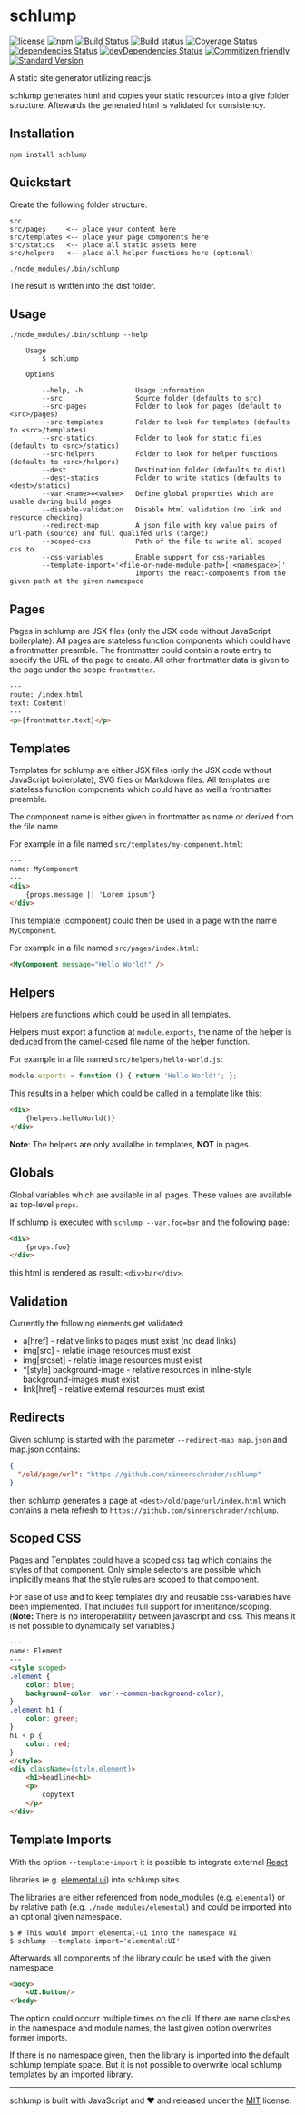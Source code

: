 # schlump

[![license](https://img.shields.io/github/license/sinnerschrader/schlump.svg)](https://github.com/sinnerschrader/schlump/blob/master/LICENSE)
[![npm](https://img.shields.io/npm/v/schlump.svg)](https://www.npmjs.com/package/schlump)
[![Build Status](https://travis-ci.org/sinnerschrader/schlump.svg?branch=master)](https://travis-ci.org/sinnerschrader/schlump)
[![Build status](https://ci.appveyor.com/api/projects/status/th6f2l2k0t5qukjp/branch/master?svg=true)](https://ci.appveyor.com/project/KnisterPeter/schlump/branch/master)
[![Coverage Status](https://coveralls.io/repos/github/sinnerschrader/schlump/badge.svg?branch=master)](https://coveralls.io/github/sinnerschrader/schlump?branch=master)
[![dependencies Status](https://david-dm.org/sinnerschrader/schlump/status.svg)](https://david-dm.org/sinnerschrader/schlump)
[![devDependencies Status](https://david-dm.org/sinnerschrader/schlump/dev-status.svg)](https://david-dm.org/sinnerschrader/schlump?type=dev)
[![Commitizen friendly](https://img.shields.io/badge/commitizen-friendly-brightgreen.svg)](http://commitizen.github.io/cz-cli/)
[![Standard Version](https://img.shields.io/badge/release-standard%20version-brightgreen.svg)](https://github.com/conventional-changelog/standard-version)

A static site generator utilizing reactjs.

schlump generates html and copies your static resources into a give folder structure. Aftewards the generated html
is validated for consistency.

## Installation

```shell
npm install schlump
```

## Quickstart

Create the following folder structure:

    src
    src/pages     <-- place your content here
    src/templates <-- place your page components here
    src/statics   <-- place all static assets here
    src/helpers   <-- place all helper functions here (optional)

```shell
./node_modules/.bin/schlump
```

The result is written into the dist folder.

## Usage

```shell
./node_modules/.bin/schlump --help

    Usage
        $ schlump

    Options

        --help, -h             Usage information
        --src                  Source folder (defaults to src)
        --src-pages            Folder to look for pages (default to <src>/pages)
        --src-templates        Folder to look for templates (defaults to <src>/templates)
        --src-statics          Folder to look for static files (defaults to <src>/statics)
        --src-helpers          Folder to look for helper functions (defaults to <src>/helpers)
        --dest                 Destination folder (defaults to dist)
        --dest-statics         Folder to write statics (defaults to <dest>/statics)
        --var.<name>=<value>   Define global properties which are usable during build pages
        --disable-validation   Disable html validation (no link and resource checking)
        --redirect-map         A json file with key value pairs of url-path (source) and full qualifed urls (target)
        --scoped-css           Path of the file to write all scoped css to
        --css-variables        Enable support for css-variables
        --template-import='<file-or-node-module-path>[:<namespace>]'
                               Imports the react-components from the given path at the given namespace

```

## Pages

Pages in schlump are JSX files (only the JSX code without JavaScript boilerplate).
All pages are stateless function components which could have a frontmatter preamble.
The frontmatter could contain a route entry to specify the URL of the page to create.
All other frontmatter data is given to the page under the scope `frontmatter`.

```html
---
route: /index.html
text: Content!
---
<p>{frontmatter.text}</p>
```

## Templates

Templates for schlump are either JSX files (only the JSX code without JavaScript boilerplate), SVG files or Markdown files.
All templates are stateless function components which could have as well a frontmatter preamble.

The component name is either given in frontmatter as name or derived from the file name.

For example in a file named `src/templates/my-component.html`:

```html
---
name: MyComponent
---
<div>
    {props.message || 'Lorem ipsum'}
</div>
```

This template (component) could then be used in a page with the name `MyComponent`.

For example in a file named `src/pages/index.html`:

```html
<MyComponent message="Hello World!" />
```

## Helpers

Helpers are functions which could be used in all templates.

Helpers must export a function at `module.exports`, the name of the helper is deduced from the camel-cased file
name of the helper function.

For example in a file named `src/helpers/hello-world.js`:

```js
module.exports = function () { return 'Hello World!'; };
```

This results in a helper which could be called in a template like this:

```html
<div>
    {helpers.helloWorld()}
</div>
```

**Note**: The helpers are only availalbe in templates, **NOT** in pages.

## Globals

Global variables which are available in all pages. These values are available as top-level `props`.

If schlump is executed with `schlump --var.foo=bar` and the following page:

```html
<div>
    {props.foo}
</div>
```

this html is rendered as result: `<div>bar</div>`.

## Validation

Currently the following elements get validated:

* a[href] - relative links to pages must exist (no dead links)
* img[src] - relatie image resources must exist
* img[srcset] - relatie image resources must exist
* *[style] background-image - relative resources in inline-style background-images must exist
* link[href] - relative external resources must exist

## Redirects

Given schlump is started with the parameter `--redirect-map map.json` and map.json contains:

```json
{
  "/old/page/url": "https://github.com/sinnerschrader/schlump"
}
```

then schlump generates a page at `<dest>/old/page/url/index.html` which contains a meta refresh
to `https://github.com/sinnerschrader/schlump`.

## Scoped CSS

Pages and Templates could have a scoped css tag which contains the styles of that component.
Only simple selectors are possible which implicitly means that the style rules are scoped to that component.

For ease of use and to keep templates dry and reusable css-variables have been implemented.
That includes full support for inheritance/scoping. (__Note:__ There is no interoperability between javascript and css.
This means it is not possible to dynamically set variables.)

```html
---
name: Element
---
<style scoped>
.element {
    color: blue;
    background-color: var(--common-background-color);
}
.element h1 {
    color: green;
}
h1 + p {
    color: red;
}
</style>
<div className={style.element}>
    <h1>headline<h1>
    <p>
        copytext
    </p>
</div>
```

## Template Imports

With the option `--template-import` it is possible to integrate external [React](https://reactjs.com) 

libraries (e.g. [elemental ui](http://elemental-ui.com/)) into schlump sites.

The libraries are either referenced from node_modules (e.g. `elemental`) or by relative path
(e.g. `./node_modules/elemental`) and could be imported into an optional given namespace.

```shell
$ # This would import elemental-ui into the namespace UI
$ schlump --template-import='elemental:UI'
```

Afterwards all components of the library could be used with the given namespace.

```html
<body>
    <UI.Button/>
</body>
```

The option could occurr multiple times on the cli. If there are name clashes in the namespace and module names, the
last given option overwrites former imports.

If there is no namespace given, then the library is imported into the default schlump template space. But it is not
possible to overwrite local schlump templates by an imported library.

---
schlump is built with JavaScript and :heart: and released under the
[MIT](./LICENSE) license.
